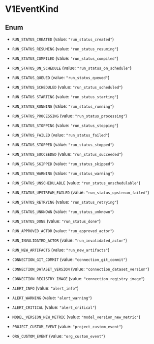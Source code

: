 

# V1EventKind

## Enum


* `RUN_STATUS_CREATED` (value: `"run_status_created"`)

* `RUN_STATUS_RESUMING` (value: `"run_status_resuming"`)

* `RUN_STATUS_COMPILED` (value: `"run_status_compiled"`)

* `RUN_STATUS_ON_SCHEDULE` (value: `"run_status_on_schedule"`)

* `RUN_STATUS_QUEUED` (value: `"run_status_queued"`)

* `RUN_STATUS_SCHEDULED` (value: `"run_status_scheduled"`)

* `RUN_STATUS_STARTING` (value: `"run_status_starting"`)

* `RUN_STATUS_RUNNING` (value: `"run_status_running"`)

* `RUN_STATUS_PROCESSING` (value: `"run_status_processing"`)

* `RUN_STATUS_STOPPING` (value: `"run_status_stopping"`)

* `RUN_STATUS_FAILED` (value: `"run_status_failed"`)

* `RUN_STATUS_STOPPED` (value: `"run_status_stopped"`)

* `RUN_STATUS_SUCCEEDED` (value: `"run_status_succeeded"`)

* `RUN_STATUS_SKIPPED` (value: `"run_status_skipped"`)

* `RUN_STATUS_WARNING` (value: `"run_status_warning"`)

* `RUN_STATUS_UNSCHEDULABLE` (value: `"run_status_unschedulable"`)

* `RUN_STATUS_UPSTREAM_FAILED` (value: `"run_status_upstream_failed"`)

* `RUN_STATUS_RETRYING` (value: `"run_status_retrying"`)

* `RUN_STATUS_UNKNOWN` (value: `"run_status_unknown"`)

* `RUN_STATUS_DONE` (value: `"run_status_done"`)

* `RUN_APPROVED_ACTOR` (value: `"run_approved_actor"`)

* `RUN_INVALIDATED_ACTOR` (value: `"run_invalidated_actor"`)

* `RUN_NEW_ARTIFACTS` (value: `"run_new_artifacts"`)

* `CONNECTION_GIT_COMMIT` (value: `"connection_git_commit"`)

* `CONNECTION_DATASET_VERSION` (value: `"connection_dataset_version"`)

* `CONNECTION_REGISTRY_IMAGE` (value: `"connection_registry_image"`)

* `ALERT_INFO` (value: `"alert_info"`)

* `ALERT_WARNING` (value: `"alert_warning"`)

* `ALERT_CRITICAL` (value: `"alert_critical"`)

* `MODEL_VERSION_NEW_METRIC` (value: `"model_version_new_metric"`)

* `PROJECT_CUSTOM_EVENT` (value: `"project_custom_event"`)

* `ORG_CUSTOM_EVENT` (value: `"org_custom_event"`)



